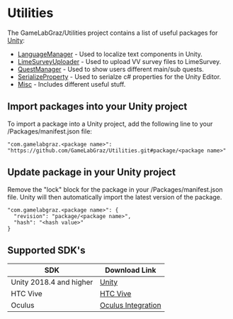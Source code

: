 # Utilities
The GameLabGraz/Utilities project contains a list of useful packages for [Unity](https://unity.com/):

- [LanguageManager](https://github.com/GameLabGraz/Utilities/tree/package/languagemanager) - Used to localize text components in Unity.
- [LimeSurveyUploader](https://github.com/GameLabGraz/Utilities/tree/package/limesurveyuploader) - Used to upload VV survey files to LimeSurvey.
- [QuestManager](https://github.com/GameLabGraz/Utilities/tree/package/questmanager) - Used to show users different main/sub quests.
- [SerializeProperty](https://github.com/GameLabGraz/Utilities/tree/package/serializeproperty) - Used to serialze c# properties for the Unity Editor.
- [Misc](https://github.com/GameLabGraz/Utilities/tree/package/misc) - Includes different useful stuff.

## Import packages into your Unity project
To import a package into a Unity project, add the following line to your /Packages/manifest.json file:

    "com.gamelabgraz.<package name>": "https://github.com/GameLabGraz/Utilities.git#package/<package name>"

## Update package in your Unity project
Remove the "lock" block for the package in your /Packages/manifest.json file.
Unity will then automatically import the latest version of the package.

    "com.gamelabgraz.<package name>": {
      "revision": "package/<package name>",
      "hash": "<hash value>"
    }
 
 ## Supported SDK's
| SDK | Download Link |
|---------------|---------------|
| Unity 2018.4 and higher  | [Unity] |
| HTC Vive | [HTC Vive] |
| Oculus | [Oculus Integration] |

[Unity]: https://unity3d.com
[HTC Vive]: https://www.vive.com
[Oculus Integration]: https://assetstore.unity.com/packages/tools/integration/oculus-integration-82022
